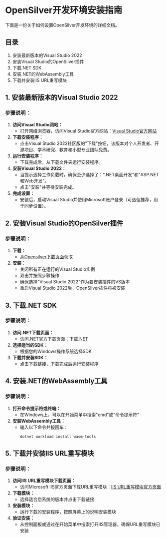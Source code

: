 # OpenSilver开发环境安装指南
下面是一份关于如何设置OpenSilver开发环境的详细文档。

## 目录
1. 安装最新版本的Visual Studio 2022
2. 安装Visual Studio的OpenSilver插件
3. 下载.NET SDK
4. 安装.NET的WebAssembly工具
5. 下载并安装IIS URL重写模块

## 1. 安装最新版本的Visual Studio 2022
### 步骤说明：
1. **访问Visual Studio网站：**
   - 打开网络浏览器，访问Visual Studio官方网站：[Visual Studio官方网站](https://visualstudio.microsoft.com/vs/)
2. **下载安装程序：**
   - 点击Visual Studio 2022社区版的"下载"按钮，该版本对个人开发者、开源项目、学术研究、教育和小型专业团队免费。
3. **运行安装程序：**
   - 下载完成后，从下载文件夹运行安装程序。
4. **安装Visual Studio 2022：**
   - 当提示选择工作负载时，确保至少选择了：".NET桌面开发"和"ASP.NET和Web开发"。
   - 点击"安装"并等待安装完成。
5. **完成设置：**
   - 安装后，启动Visual Studio并使用Microsoft账户登录（可选但推荐，用于同步设置）。

## 2. 安装Visual Studio的OpenSilver插件
### 步骤说明：
1. **下载：**
   - 从[Opensilver下载页面](https://forms.opensilver.net/download.aspx)获取
2. **安装：**
   - 关闭所有正在运行的Visual Studio实例
   - 双击并按照步骤操作
   - 确保选择"Visual Studio 2022"作为要安装插件的VS版本
   - 重启Visual Studio 2022后，OpenSilver插件将被安装

## 3. 下载.NET SDK
### 步骤说明：
1. **访问.NET下载页面：**
   - 访问.NET官方下载页面：[下载.NET](https://dotnet.microsoft.com/en-us/download)
2. **选择适当的SDK：**
   - 根据您的Windows操作系统选择SDK
3. **下载并安装SDK：**
   - 点击下载链接，下载完成后运行安装程序

## 4. 安装.NET的WebAssembly工具
### 步骤说明：
1. **打开命令提示符或终端：**
   - 在Windows上，可以在开始菜单中搜索"cmd"或"命令提示符"
2. **安装WebAssembly工具：**
   - 输入以下命令并按回车：
     ```bash
     dotnet workload install wasm-tools
     ```

## 5. 下载并安装IIS URL重写模块
### 步骤说明：
1. **访问IIS URL重写模块下载页面：**
   - 访问Microsoft IIS官方页面下载URL重写模块：[IIS URL重写模块官方页面](https://www.iis.net/downloads/microsoft/url-rewrite)
2. **下载模块：**
   - 选择适合您系统的版本并点击下载链接
3. **安装模块：**
   - 运行下载的安装程序，按照屏幕上的说明安装模块
4. **验证安装：**
   - 从控制面板或通过在开始菜单中搜索打开IIS管理器，确保URL重写模块已安装
